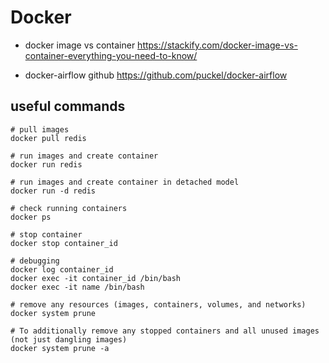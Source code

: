 # Docker

- docker image vs container
https://stackify.com/docker-image-vs-container-everything-you-need-to-know/

- docker-airflow github
https://github.com/puckel/docker-airflow


## useful commands
```
# pull images
docker pull redis

# run images and create container
docker run redis

# run images and create container in detached model
docker run -d redis

# check running containers
docker ps 

# stop container
docker stop container_id

# debugging
docker log container_id
docker exec -it container_id /bin/bash
docker exec -it name /bin/bash

# remove any resources (images, containers, volumes, and networks)
docker system prune

# To additionally remove any stopped containers and all unused images (not just dangling images)
docker system prune -a
```

